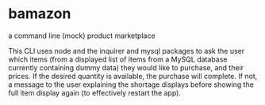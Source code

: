 # **bamazon**
a command line (mock) product marketplace

This CLI uses node and the inquirer and mysql packages to ask the user which items (from a displayed list of items from a MySQL database currently containing dummy data) they would like to purchase, and their prices. If the desired quantity is available, the purchase will complete. If not, a message to the user explaining the shortage displays before showing the full item display again (to effectively restart the app). 
